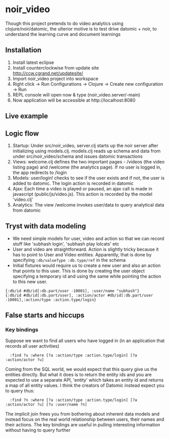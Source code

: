 # noir_video

Though this project pretends to do video analytics using clojure/noir/datomic, the ulterior motive is to test drive datomic + noir, to understand the learning curve and document learnings

## Installation

1. Install latest eclipse
2. Install counterclockwise from update site http://ccw.cgrand.net/updatesite/
3. Import noir_video project into workspace
4. Right click -> Run Configurations -> Clojure -> Create new configuration -> Run
5. REPL console will open now & type 
      (noir_video.server/-main)
6. Now application will be accessible at http://localhost:8080


## Live example


## Logic flow

1. Startup: Under src/noir_video, server.clj starts up the noir server after initializing using models.clj. models.clj reads up schema and data from under src/noir_video/schema and issues datomic transactions 
2. Views: welcome.clj defines the two important pages - /videos (the video listing page) and /welcome (the analytics page). If no user is logged in, the app redirects to /login
2. Models: user/login! checks to see if the user exists and if not, the user is added to datomic. The login action is recorded in datomic
3. Ajax: Each time a video is played or paused, an ajax call is made in javascript (public/js/video.js). This action is recorded by the model 'video.clj'
4. Analytics: The view /welcome invokes user/data to query analytical data from datomic 


## Tryst with data modeling

- We need simple models for user, video and action so that we can record stuff like 'subhash login', 'subhash play lolcats' etc
- User and video are straightforward. Action is slightly tricky because it has to point to User and Video entities. Apparently, that is done by specifying ``:db/valueType :db.type/ref`` in the schema
- Initial fixtures would require us to create a new user and also an action that points to this user. This is done by creating the user object specifying a temporary id and using the same while pointing the action to this new user.

```
{:db/id #db/id[:db.part/user -10001], :user/name "subhash"}
{:db/id #db/id[:db.part/user], :action/actor #db/id[:db.part/user -10001],:action/type :action.type/login}
```



## False starts and hiccups

### Key bindings

Suppose we want to find all users who have logged in (in an application that records all user activities)

```
  :find ?u :where [?a :action/type :action.type/login] [?a :action/actor ?u]
```

Coming from the SQL world, we would expect that this query give us the entities directly. But what it does is to return the entity ids and you are expected to use a separate API, 'entity' which takes an entity id and returns a map of all entity values. I think the creators of Datomic instead expect you to query thus:

```
  :find ?n :where [?a :action/type :action.type/login] [?a :action/actor ?u] [?u :user/name ?n]
```

The implicit join frees you from bothering about inherent data models and instead focus on the real world relationship between users, their names and their actions. The key bindings are useful in pulling interesting information without having to query further

